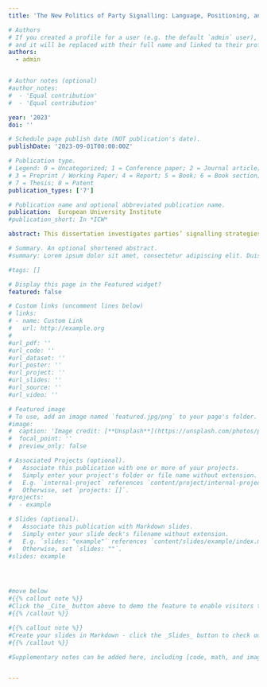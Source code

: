 ```yaml
---
title: 'The New Politics of Party Signalling: Language, Positioning, and Electoral Dynamics'

# Authors
# If you created a profile for a user (e.g. the default `admin` user), write the username (folder name) here
# and it will be replaced with their full name and linked to their profile.
authors:
  - admin


# Author notes (optional)
#author_notes:
#  - 'Equal contribution'
#  - 'Equal contribution'

year: '2023'
doi: ''

# Schedule page publish date (NOT publication's date).
publishDate: '2023-09-01T00:00:00Z'

# Publication type.
# Legend: 0 = Uncategorized; 1 = Conference paper; 2 = Journal article;
# 3 = Preprint / Working Paper; 4 = Report; 5 = Book; 6 = Book section;
# 7 = Thesis; 8 = Patent
publication_types: ['7']

# Publication name and optional abbreviated publication name.
publication:  European University Institute
#publication_short: In *ICW*

abstract: This dissertation investigates parties’ signalling strategies from various angles. It analyses how language and positioning of political actors affect electoral dynamics and voter decisions. By looking at how different language and positioning patterns interact, it aims to show how populist and non-populist parties and their members behave. Further, it aims to show how these actors can attract voters through different signalling strategies. Setting this in the broader scope of deliberative democracy and the current challenge posed to this system by populism, this thesis also aims to contribute to the discussion of what effect populist actors have on representative democracy. As such, this thesis is comprised of three empirical chapters as well as an introduction and conclusion. As simple language is discussed as one main element of populist discourse, this thesis, first, aims to show whether populist politicians actually use simpler language than their mainstream competitors in parliament. By applying different quantitative measures of language complexity, the thesis shows that language complexity is context and speaker dependent rather than related to populism. To further detect what drives the populist vote choice the thesis then turns towards the voter side. By analysing the interplay of language complexity, blame attributive language and people-centristic rhetoric, the thesis shows through a survey experiment that voters on average respond rather negatively to simpler language. Also, it shows that blame attribution is the most decisive driver of vote choice, especially for populist voters. Surprisingly, the thesis also shows that a ``neutral'' form of blame attribution attracts all voter groups. Finally, the thesis takes a wider perspective on parties’ signalling strategies. By looking at parties’ strategic positions during the Covid-19 pandemic, the thesis focuses on intra-party dynamics in the federal system of Germany. The thesis shows that elections, as well as the same government/opposition status, lead to cohesion between sub-national party branches and their national parent party. Coalitions consisting of partners with diverse positions, on the other hand, lead sub-national party branches to deviate more from their national parent party. External factors such as Covid-19 cases seem not to affect intra-party cohesion across levels. Concluding with the main findings, the thesis presents normative evaluations and suggestions for the results. It argues that an overall more simplified language in politics can lead to more inclusion among various voter groups which may strengthen representative democracy as more people are able to take part in deliberative democracy. By contrast, it also points out that people’s appreciation of party messages that blame politicians can lead to distrust in politicians’ work. Ultimately, the trends towards the popularity of blame attribution are an alarming signal for the functioning of representative democracies as people seem to trust their representatives less and less.

# Summary. An optional shortened abstract.
#summary: Lorem ipsum dolor sit amet, consectetur adipiscing elit. Duis posuere tellus ac convallis placerat. Proin tincidunt magna sed ex sollicitudin condimentum.

#tags: []

# Display this page in the Featured widget?
featured: false

# Custom links (uncomment lines below)
# links:
# - name: Custom Link
#   url: http://example.org
#
#url_pdf: ''
#url_code: ''
#url_dataset: ''
#url_poster: ''
#url_project: ''
#url_slides: ''
#url_source: ''
#url_video: ''

# Featured image
# To use, add an image named `featured.jpg/png` to your page's folder.
#image:
#  caption: 'Image credit: [**Unsplash**](https://unsplash.com/photos/pLCdAaMFLTE)'
#  focal_point: ''
#  preview_only: false

# Associated Projects (optional).
#   Associate this publication with one or more of your projects.
#   Simply enter your project's folder or file name without extension.
#   E.g. `internal-project` references `content/project/internal-project/index.md`.
#   Otherwise, set `projects: []`.
#projects:
#  - example

# Slides (optional).
#   Associate this publication with Markdown slides.
#   Simply enter your slide deck's filename without extension.
#   E.g. `slides: "example"` references `content/slides/example/index.md`.
#   Otherwise, set `slides: ""`.
#slides: example




#move below
#{{% callout note %}}
#Click the _Cite_ button above to demo the feature to enable visitors to import publication metadata into their reference management software.
#{{% /callout %}}

#{{% callout note %}}
#Create your slides in Markdown - click the _Slides_ button to check out the example.
#{{% /callout %}}

#Supplementary notes can be added here, including [code, math, and images](https://wowchemy.com/docs/writing-markdown-latex/).


---
```


